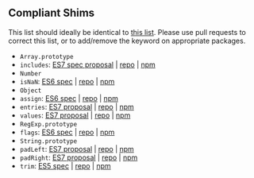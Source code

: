 ## Compliant Shims

This list should ideally be identical to [this list](https://www.npmjs.com/browse/keyword/es-shim%20API). Please use pull requests to correct this list, or to add/remove the keyword on appropriate packages.

 - `Array.prototype`
  - `includes`: [ES7 spec proposal](https://github.com/tc39/Array.prototype.includes/) | [repo](https://github.com/ljharb/array-includes) | [npm](https://www.npmjs.com/package/array-includes)
 - `Number`
  - `isNaN`: [ES6 spec](http://www.ecma-international.org/ecma-262/6.0/#sec-number.isnan) | [repo](https://github.com/ljharb/is-nan) | [npm](https://www.npmjs.com/package/is-nan)
 - `Object`
  - `assign`: [ES6 spec](http://www.ecma-international.org/ecma-262/6.0/#sec-object.assign) | [repo](https://github.com/ljharb/object.assign) | [npm](https://www.npmjs.com/package/object.assign)
  - `entries`: [ES7 proposal](https://github.com/ljharb/proposal-object-values-entries) | [repo](https://github.com/es-shims/Object.entries) | [npm](https://www.npmjs.com/package/object.entries)
  - `values`: [ES7 proposal](https://github.com/ljharb/proposal-object-values-entries) | [repo](https://github.com/es-shims/Object.values) | [npm](https://www.npmjs.com/package/object.values)
 - `RegExp.prototype`
  - `flags`: [ES6 spec](http://www.ecma-international.org/ecma-262/6.0/#sec-get-regexp.prototype.flags) | [repo](https://github.com/es-shims/RegExp.prototype.flags) | [npm](https://www.npmjs.com/package/regexp.prototype.flags)
 - `String.prototype`
  - `padLeft`: [ES7 proposal](https://github.com/ljharb/proposal-string-pad-left-right) | [repo](https://github.com/es-shims/String.prototype.padLeft) | [npm](https://www.npmjs.com/package/string.prototype.padleft)
  - `padRight`: [ES7 proposal](https://github.com/ljharb/proposal-string-pad-left-right) | [repo](https://github.com/es-shims/String.prototype.padRight) | [npm](https://www.npmjs.com/package/string.prototype.padright)
  - `trim`: [ES5 spec](http://www.ecma-international.org/ecma-262/5.1/#sec-15.5.4.20) | [repo](https://github.com/es-shims/String.prototype.trim) | [npm](https://www.npmjs.com/package/string.prototype.trim)
